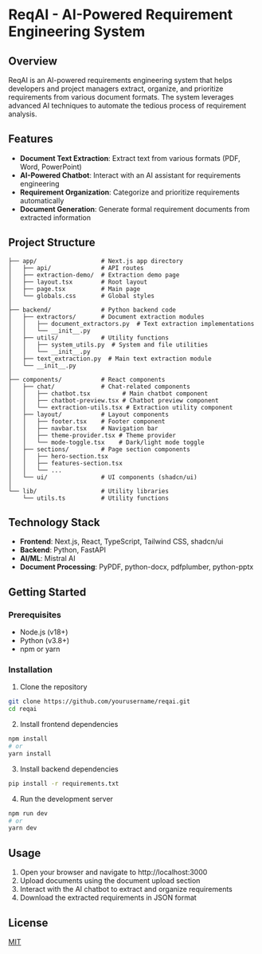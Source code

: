 # ReqAI - AI-Powered Requirement Engineering System

## Overview
ReqAI is an AI-powered requirements engineering system that helps developers and project managers extract, organize, and prioritize requirements from various document formats. The system leverages advanced AI techniques to automate the tedious process of requirement analysis.

## Features
- **Document Text Extraction**: Extract text from various formats (PDF, Word, PowerPoint)
- **AI-Powered Chatbot**: Interact with an AI assistant for requirements engineering
- **Requirement Organization**: Categorize and prioritize requirements automatically
- **Document Generation**: Generate formal requirement documents from extracted information

## Project Structure

```
├── app/                  # Next.js app directory
│   ├── api/              # API routes
│   ├── extraction-demo/  # Extraction demo page
│   ├── layout.tsx        # Root layout
│   ├── page.tsx          # Main page
│   └── globals.css       # Global styles
│
├── backend/              # Python backend code
│   ├── extractors/       # Document extraction modules
│   │   ├── document_extractors.py  # Text extraction implementations
│   │   └── __init__.py
│   ├── utils/            # Utility functions
│   │   ├── system_utils.py  # System and file utilities
│   │   └── __init__.py
│   ├── text_extraction.py  # Main text extraction module
│   └── __init__.py
│
├── components/           # React components
│   ├── chat/             # Chat-related components
│   │   ├── chatbot.tsx         # Main chatbot component
│   │   ├── chatbot-preview.tsx # Chatbot preview component
│   │   └── extraction-utils.tsx # Extraction utility component
│   ├── layout/           # Layout components
│   │   ├── footer.tsx    # Footer component
│   │   ├── navbar.tsx    # Navigation bar
│   │   ├── theme-provider.tsx # Theme provider
│   │   └── mode-toggle.tsx    # Dark/light mode toggle
│   ├── sections/         # Page section components
│   │   ├── hero-section.tsx
│   │   ├── features-section.tsx
│   │   └── ...
│   └── ui/               # UI components (shadcn/ui)
│
└── lib/                  # Utility libraries
    └── utils.ts          # Utility functions
```

## Technology Stack
- **Frontend**: Next.js, React, TypeScript, Tailwind CSS, shadcn/ui
- **Backend**: Python, FastAPI
- **AI/ML**: Mistral AI
- **Document Processing**: PyPDF, python-docx, pdfplumber, python-pptx

## Getting Started

### Prerequisites
- Node.js (v18+)
- Python (v3.8+)
- npm or yarn

### Installation

1. Clone the repository
```bash
git clone https://github.com/yourusername/reqai.git
cd reqai
```

2. Install frontend dependencies
```bash
npm install
# or
yarn install
```

3. Install backend dependencies
```bash
pip install -r requirements.txt
```

4. Run the development server
```bash
npm run dev
# or
yarn dev
```

## Usage
1. Open your browser and navigate to http://localhost:3000
2. Upload documents using the document upload section
3. Interact with the AI chatbot to extract and organize requirements
4. Download the extracted requirements in JSON format

## License
[MIT](LICENSE) 